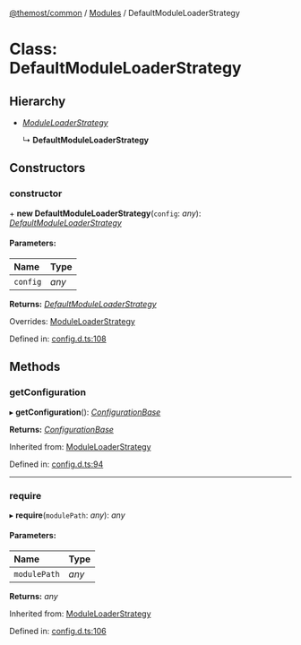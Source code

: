 [@themost/common](../README.md) / [Modules](../modules.md) / DefaultModuleLoaderStrategy

# Class: DefaultModuleLoaderStrategy

## Hierarchy

* [*ModuleLoaderStrategy*](moduleloaderstrategy.md)

  ↳ **DefaultModuleLoaderStrategy**

## Constructors

### constructor

\+ **new DefaultModuleLoaderStrategy**(`config`: *any*): [*DefaultModuleLoaderStrategy*](defaultmoduleloaderstrategy.md)

#### Parameters:

Name | Type |
:------ | :------ |
`config` | *any* |

**Returns:** [*DefaultModuleLoaderStrategy*](defaultmoduleloaderstrategy.md)

Overrides: [ModuleLoaderStrategy](moduleloaderstrategy.md)

Defined in: [config.d.ts:108](https://github.com/themost-framework/themost-common/blob/580db67/config.d.ts#L108)

## Methods

### getConfiguration

▸ **getConfiguration**(): [*ConfigurationBase*](configurationbase.md)

**Returns:** [*ConfigurationBase*](configurationbase.md)

Inherited from: [ModuleLoaderStrategy](moduleloaderstrategy.md)

Defined in: [config.d.ts:94](https://github.com/themost-framework/themost-common/blob/580db67/config.d.ts#L94)

___

### require

▸ **require**(`modulePath`: *any*): *any*

#### Parameters:

Name | Type |
:------ | :------ |
`modulePath` | *any* |

**Returns:** *any*

Inherited from: [ModuleLoaderStrategy](moduleloaderstrategy.md)

Defined in: [config.d.ts:106](https://github.com/themost-framework/themost-common/blob/580db67/config.d.ts#L106)
